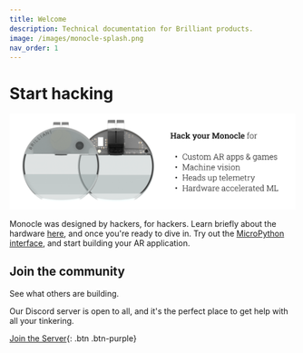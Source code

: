 ```yaml
---
title: Welcome
description: Technical documentation for Brilliant products.
image: /images/monocle-splash.png
nav_order: 1
---
```


# Start hacking

![Brilliant Monocle Image](/images/monocle-splash.png)

Monocle was designed by hackers, for hackers. Learn briefly about the hardware [here](/monocle/monocle), and once you're ready to dive in. Try out the [MicroPython interface](/micropython/micropython), and start building your AR application.

## Join the community

See what others are building.

Our Discord server is open to all, and it's the perfect place to get help with all your tinkering.

[Join the Server](https://discord.com/invite/vDS9X7gdwg){: .btn .btn-purple}